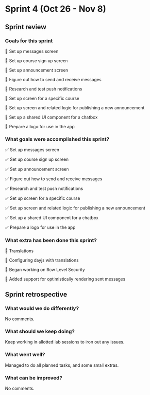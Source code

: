 # Sprint 4 (Oct 26 - Nov 8)

## Sprint review

### Goals for this sprint

🎯 Set up messages screen

🎯 Set up course sign up screen

🎯 Set up announcement screen

🎯 Figure out how to send and receive messages

🎯 Research and test push notifications

🎯 Set up screen for a specific course

🎯 Set up screen and related logic for publishing a new announcement

🎯 Set up a shared UI component for a chatbox

🎯 Prepare a logo for use in the app

### What goals were accomplished this sprint?

✅ Set up messages screen

✅ Set up course sign up screen

✅ Set up announcement screen

✅ Figure out how to send and receive messages

✅ Research and test push notifications

✅ Set up screen for a specific course

✅ Set up screen and related logic for publishing a new announcement

✅ Set up a shared UI component for a chatbox

✅ Prepare a logo for use in the app

### What extra has been done this sprint?

🚀 Translations

🚀 Configuring dayjs with translations

🚀 Began working on Row Level Security

🚀 Added support for optimistically rendering sent messages

## Sprint retrospective

### What would we do differently?

No comments.

### What should we keep doing?

Keep working in allotted lab sessions to iron out any issues.

### What went well?

Managed to do all planned tasks, and some small extras.

### What can be improved?

No comments.
